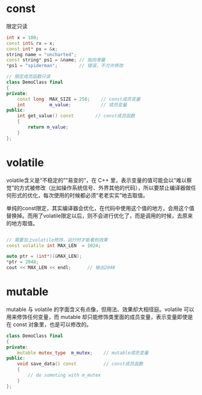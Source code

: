 # const
限定只读
```cpp
int x = 100;
const int& rx = x;
const int* px = &x;
string name = "uncharted";
const string* ps1 = &name; // 指向常量
*ps1 = "spiderman";        // 错误，不允许修改

// 限定成员函数只读
class DemoClass final
{
private:
    const long  MAX_SIZE = 256;    // const成员变量
    int         m_value;           // 成员变量
public:
    int get_value() const        // const成员函数
    {
        return m_value;
    }
};
```

# volatile
volatile含义是“不稳定的”“易变的”，在 C++ 里，表示变量的值可能会以“难以察觉”的方式被修改（比如操作系统信号、外界其他的代码），所以要禁止编译器做任何形式的优化，每次使用的时候都必须“老老实实”地去取值。

单纯的const限定，其实编译器会优化，在代码中使用这个值的地方，会用这个值替换掉。而用了volatile限定以后，则不会进行优化了，而是调用的时候，去原来的地方取值。
```cpp

// 需要加上volatile修饰，运行时才能看到效果
const volatile int MAX_LEN  = 1024;

auto ptr = (int*)(&MAX_LEN);
*ptr = 2048;
cout << MAX_LEN << endl;      // 输出2048
```

# mutable
mutable 与 volatile 的字面含义有点像，但用法、效果却大相径庭。volatile 可以用来修饰任何变量，而 mutable 却只能修饰类里面的成员变量，表示变量即使是在 const 对象里，也是可以修改的。

```cpp
class DemoClass final
{
private:
    mutable mutex_type  m_mutex;    // mutable成员变量
public:
    void save_data() const          // const成员函数
    {
        // do someting with m_mutex
    }
};
```